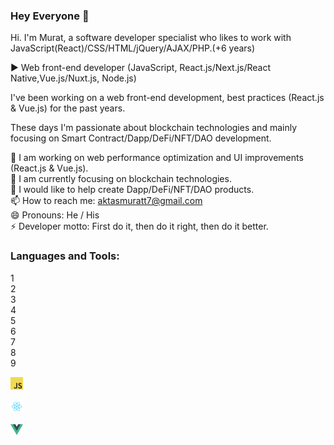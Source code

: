 <h3>Hey Everyone 👋</h3>

Hi. I'm Murat, a software developer specialist who likes to work with JavaScript(React)/CSS/HTML/jQuery/AJAX/PHP.(+6 years)

  ► Web front-end developer (JavaScript, React.js/Next.js/React Native,Vue.js/Nuxt.js, Node.js)
 
I've been working on a web front-end development, best practices (React.js & Vue.js) for the past years.

These days I'm passionate about blockchain technologies and mainly focusing on Smart Contract/Dapp/DeFi/NFT/DAO development.<br>

🌱 I am working on web performance optimization and UI improvements (React.js & Vue.js).<br>
🌱 I am currently focusing on blockchain technologies.<br>
🤔 I would like to help create Dapp/DeFi/NFT/DAO products.<br>
📫 How to reach me: aktasmuratt7@gmail.com<br>
😄 Pronouns: He / His<br>
⚡ Developer motto: First do it, then do it right, then do it better.<br>


<h3>Languages and Tools:</h3>

<div class="grid-container" stlye="display: grid;">
  <div class="grid-item">1</div>
  <div class="grid-item">2</div>
  <div class="grid-item">3</div>
  <div class="grid-item">4</div>
  <div class="grid-item">5</div>
  <div class="grid-item">6</div>
  <div class="grid-item">7</div>
  <div class="grid-item">8</div>
  <div class="grid-item">9</div>
</div>

 
<a><img src="https://raw.githubusercontent.com/github/explore/80688e429a7d4ef2fca1e82350fe8e3517d3494d/topics/javascript/javascript.png"  style="width:20px"></a>

<a><img src="https://raw.githubusercontent.com/github/explore/80688e429a7d4ef2fca1e82350fe8e3517d3494d/topics/react/react.png"  style="width:20px"></a>

<a><img src="https://raw.githubusercontent.com/github/explore/80688e429a7d4ef2fca1e82350fe8e3517d3494d/topics/vue/vue.png"  style="width:20px"></a>


